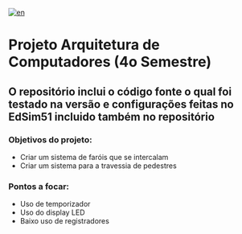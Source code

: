 [![en](https://img.shields.io/badge/lang-en-red.svg)](https://github.com/rodrigosruy/Proj_Assembly/blob/main/README-EN.md)
# Projeto Arquitetura de Computadores (4o Semestre)

## O repositório inclui o código fonte o qual foi testado na versão e configurações feitas no EdSim51 incluido também no repositório

### Objetivos do projeto:

- Criar um sistema de faróis que se intercalam
- Criar um sistema para a travessia de pedestres

### Pontos a focar:

- Uso de temporizador
- Uso do display LED
- Baixo uso de registradores

